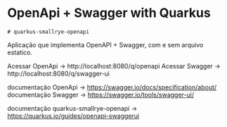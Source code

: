 # OpenApi + Swagger with Quarkus
```shell script
# quarkus-smallrye-openapi
```
Aplicação que implementa OpenAPI + Swagger, com e sem arquivo estatico.

Acessar OpenApi -> http://localhost:8080/q/openapi
Acessar Swagger -> http://localhost:8080/q/swagger-ui

documentação OpenApi -> https://swagger.io/docs/specification/about/
documentação Swagger -> https://swagger.io/tools/swagger-ui/

documentação quarkus-smallrye-openapi ->  https://quarkus.io/guides/openapi-swaggerui